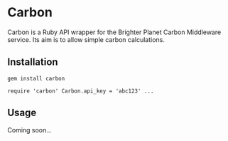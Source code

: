 Carbon
=============================================================
Carbon is a Ruby API wrapper for the Brighter Planet Carbon Middleware service. Its aim is to allow simple carbon calculations.

Installation
-------------------------------------------------------------
`gem install carbon`

`require 'carbon'
Carbon.api_key = 'abc123'
...
`

Usage
-------------------------------------------------------------
Coming soon...
